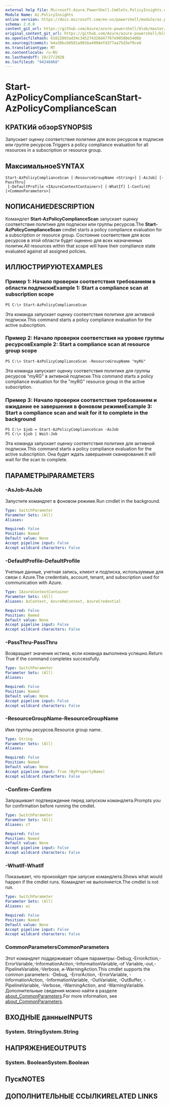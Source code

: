 ```yaml
---
external help file: Microsoft.Azure.PowerShell.Cmdlets.PolicyInsights.dll-Help.xml
Module Name: Az.PolicyInsights
online version: https://docs.microsoft.com/en-us/powershell/module/az.policyinsights/start-azpolicycompliancescan
schema: 2.0.0
content_git_url: https://github.com/Azure/azure-powershell/blob/master/src/PolicyInsights/PolicyInsights/help/Start-AzPolicyComplianceScan.md
original_content_git_url: https://github.com/Azure/azure-powershell/blob/master/src/PolicyInsights/PolicyInsights/help/Start-AzPolicyComplianceScan.md
ms.openlocfilehash: 61022603ad34c345274328d47767e90580e54d6b
ms.sourcegitcommit: b4a38bcb0501a9016a4998efd377aa75d3ef9ce8
ms.translationtype: MT
ms.contentlocale: ru-RU
ms.lasthandoff: 10/27/2020
ms.locfileid: "94246868"
---
```

# <span data-ttu-id="c0c5d-101">Start-AzPolicyComplianceScan</span><span class="sxs-lookup"><span data-stu-id="c0c5d-101">Start-AzPolicyComplianceScan</span></span>

## <span data-ttu-id="c0c5d-102">КРАТКИй обзор</span><span class="sxs-lookup"><span data-stu-id="c0c5d-102">SYNOPSIS</span></span>
<span data-ttu-id="c0c5d-103">Запускает оценку соответствия политике для всех ресурсов в подписке или группе ресурсов.</span><span class="sxs-lookup"><span data-stu-id="c0c5d-103">Triggers a policy compliance evaluation for all resources in a subscription or resource group.</span></span>

## <span data-ttu-id="c0c5d-104">Максимальное</span><span class="sxs-lookup"><span data-stu-id="c0c5d-104">SYNTAX</span></span>

```
Start-AzPolicyComplianceScan [-ResourceGroupName <String>] [-AsJob] [-PassThru]
 [-DefaultProfile <IAzureContextContainer>] [-WhatIf] [-Confirm] [<CommonParameters>]
```

## <span data-ttu-id="c0c5d-105">NОПИСАНИЕ</span><span class="sxs-lookup"><span data-stu-id="c0c5d-105">DESCRIPTION</span></span>
<span data-ttu-id="c0c5d-106">Командлет **Start-AzPolicyComplianceScan** запускает оценку соответствия политике для подписки или группы ресурсов.</span><span class="sxs-lookup"><span data-stu-id="c0c5d-106">The **Start-AzPolicyComplianceScan** cmdlet starts a policy compliance evaluation for a subscription or resource group.</span></span> <span data-ttu-id="c0c5d-107">Состояние соответствия для всех ресурсов в этой области будет оценено для всех назначенных политик.</span><span class="sxs-lookup"><span data-stu-id="c0c5d-107">All resources within that scope will have their compliance state evaluated against all assigned policies.</span></span>

## <span data-ttu-id="c0c5d-108">ИЛЛЮСТРИРУЮТ</span><span class="sxs-lookup"><span data-stu-id="c0c5d-108">EXAMPLES</span></span>

### <span data-ttu-id="c0c5d-109">Пример 1: Начало проверки соответствия требованиям в области подписки</span><span class="sxs-lookup"><span data-stu-id="c0c5d-109">Example 1: Start a compliance scan at subscription scope</span></span>
```
PS C:\> Start-AzPolicyComplianceScan
```

<span data-ttu-id="c0c5d-110">Эта команда запускает оценку соответствия политике для активной подписки.</span><span class="sxs-lookup"><span data-stu-id="c0c5d-110">This command starts a policy compliance evaluation for the active subscription.</span></span>

### <span data-ttu-id="c0c5d-111">Пример 2: Начало проверки соответствия на уровне группы ресурсов</span><span class="sxs-lookup"><span data-stu-id="c0c5d-111">Example 2: Start a compliance scan at resource group scope</span></span>
```
PS C:\> Start-AzPolicyComplianceScan -ResourceGroupName "myRG"
```

<span data-ttu-id="c0c5d-112">Эта команда запускает оценку соответствия политике для группы ресурсов "myRG" в активной подписке.</span><span class="sxs-lookup"><span data-stu-id="c0c5d-112">This command starts a policy compliance evaluation for the "myRG" resource group in the active subscription.</span></span>

### <span data-ttu-id="c0c5d-113">Пример 3: Начало проверки соответствия требованиям и ожидание ее завершения в фоновом режиме</span><span class="sxs-lookup"><span data-stu-id="c0c5d-113">Example 3: Start a compliance scan and wait for it to complete in the background</span></span>
```
PS C:\> $job = Start-AzPolicyComplianceScan -AsJob
PS C:\> $job | Wait-Job
```

<span data-ttu-id="c0c5d-114">Эта команда запускает оценку соответствия политике для активной подписки.</span><span class="sxs-lookup"><span data-stu-id="c0c5d-114">This command starts a policy compliance evaluation for the active subscription.</span></span> <span data-ttu-id="c0c5d-115">Она будет ждать завершения сканирования.</span><span class="sxs-lookup"><span data-stu-id="c0c5d-115">It will wait for the scan to complete.</span></span>

## <span data-ttu-id="c0c5d-116">ПАРАМЕТРЫ</span><span class="sxs-lookup"><span data-stu-id="c0c5d-116">PARAMETERS</span></span>

### <span data-ttu-id="c0c5d-117">-AsJob</span><span class="sxs-lookup"><span data-stu-id="c0c5d-117">-AsJob</span></span>
<span data-ttu-id="c0c5d-118">Запустите командлет в фоновом режиме.</span><span class="sxs-lookup"><span data-stu-id="c0c5d-118">Run cmdlet in the background.</span></span>

```yaml
Type: SwitchParameter
Parameter Sets: (All)
Aliases:

Required: False
Position: Named
Default value: None
Accept pipeline input: False
Accept wildcard characters: False
```

### <span data-ttu-id="c0c5d-119">-DefaultProfile</span><span class="sxs-lookup"><span data-stu-id="c0c5d-119">-DefaultProfile</span></span>
<span data-ttu-id="c0c5d-120">Учетные данные, учетная запись, клиент и подписка, используемые для связи с Azure.</span><span class="sxs-lookup"><span data-stu-id="c0c5d-120">The credentials, account, tenant, and subscription used for communication with Azure.</span></span>

```yaml
Type: IAzureContextContainer
Parameter Sets: (All)
Aliases: AzContext, AzureRmContext, AzureCredential

Required: False
Position: Named
Default value: None
Accept pipeline input: False
Accept wildcard characters: False
```

### <span data-ttu-id="c0c5d-121">-PassThru</span><span class="sxs-lookup"><span data-stu-id="c0c5d-121">-PassThru</span></span>
<span data-ttu-id="c0c5d-122">Возвращает значение истина, если команда выполнена успешно.</span><span class="sxs-lookup"><span data-stu-id="c0c5d-122">Return True if the command completes successfully.</span></span>

```yaml
Type: SwitchParameter
Parameter Sets: (All)
Aliases:

Required: False
Position: Named
Default value: None
Accept pipeline input: False
Accept wildcard characters: False
```

### <span data-ttu-id="c0c5d-123">-ResourceGroupName</span><span class="sxs-lookup"><span data-stu-id="c0c5d-123">-ResourceGroupName</span></span>
<span data-ttu-id="c0c5d-124">Имя группы ресурсов.</span><span class="sxs-lookup"><span data-stu-id="c0c5d-124">Resource group name.</span></span>

```yaml
Type: String
Parameter Sets: (All)
Aliases:

Required: False
Position: Named
Default value: None
Accept pipeline input: True (ByPropertyName)
Accept wildcard characters: False
```

### <span data-ttu-id="c0c5d-125">-Confirm</span><span class="sxs-lookup"><span data-stu-id="c0c5d-125">-Confirm</span></span>
<span data-ttu-id="c0c5d-126">Запрашивает подтверждение перед запуском командлета.</span><span class="sxs-lookup"><span data-stu-id="c0c5d-126">Prompts you for confirmation before running the cmdlet.</span></span>

```yaml
Type: SwitchParameter
Parameter Sets: (All)
Aliases: cf

Required: False
Position: Named
Default value: None
Accept pipeline input: False
Accept wildcard characters: False
```

### <span data-ttu-id="c0c5d-127">-WhatIf</span><span class="sxs-lookup"><span data-stu-id="c0c5d-127">-WhatIf</span></span>
<span data-ttu-id="c0c5d-128">Показывает, что произойдет при запуске командлета.</span><span class="sxs-lookup"><span data-stu-id="c0c5d-128">Shows what would happen if the cmdlet runs.</span></span>
<span data-ttu-id="c0c5d-129">Командлет не выполняется.</span><span class="sxs-lookup"><span data-stu-id="c0c5d-129">The cmdlet is not run.</span></span>

```yaml
Type: SwitchParameter
Parameter Sets: (All)
Aliases: wi

Required: False
Position: Named
Default value: None
Accept pipeline input: False
Accept wildcard characters: False
```

### <span data-ttu-id="c0c5d-130">CommonParameters</span><span class="sxs-lookup"><span data-stu-id="c0c5d-130">CommonParameters</span></span>
<span data-ttu-id="c0c5d-131">Этот командлет поддерживает общие параметры:-Debug,-ErrorAction,-ErrorVariable,-InformationAction,-InformationVariable,-of Variable,-out,-PipelineVariable,-Verbose, и-WarningAction.</span><span class="sxs-lookup"><span data-stu-id="c0c5d-131">This cmdlet supports the common parameters: -Debug, -ErrorAction, -ErrorVariable, -InformationAction, -InformationVariable, -OutVariable, -OutBuffer, -PipelineVariable, -Verbose, -WarningAction, and -WarningVariable.</span></span> <span data-ttu-id="c0c5d-132">Дополнительные сведения можно найти в разделе [about_CommonParameters](http://go.microsoft.com/fwlink/?LinkID=113216).</span><span class="sxs-lookup"><span data-stu-id="c0c5d-132">For more information, see [about_CommonParameters](http://go.microsoft.com/fwlink/?LinkID=113216).</span></span>

## <span data-ttu-id="c0c5d-133">ВХОДНЫЕ данные</span><span class="sxs-lookup"><span data-stu-id="c0c5d-133">INPUTS</span></span>

### <span data-ttu-id="c0c5d-134">System. String</span><span class="sxs-lookup"><span data-stu-id="c0c5d-134">System.String</span></span>

## <span data-ttu-id="c0c5d-135">НАПРЯЖЕНИЕ</span><span class="sxs-lookup"><span data-stu-id="c0c5d-135">OUTPUTS</span></span>

### <span data-ttu-id="c0c5d-136">System. Boolean</span><span class="sxs-lookup"><span data-stu-id="c0c5d-136">System.Boolean</span></span>

## <span data-ttu-id="c0c5d-137">Пуск</span><span class="sxs-lookup"><span data-stu-id="c0c5d-137">NOTES</span></span>

## <span data-ttu-id="c0c5d-138">ДОПОЛНИТЕЛЬНЫЕ ССЫЛКИ</span><span class="sxs-lookup"><span data-stu-id="c0c5d-138">RELATED LINKS</span></span>
